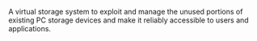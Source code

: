 A virtual storage system to exploit and manage the unused portions of existing PC storage devices and make it reliably accessible to users and applications.